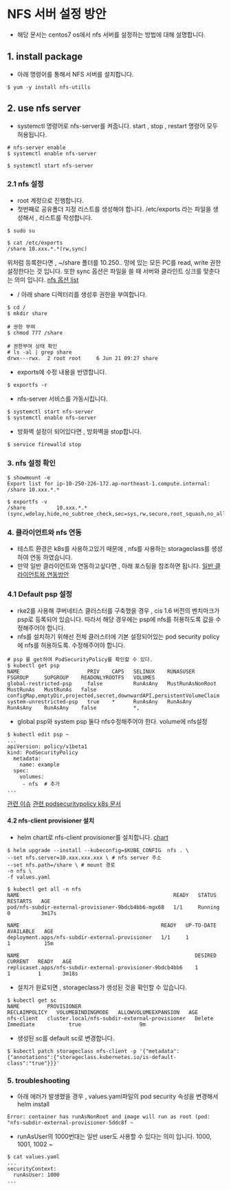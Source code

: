 
# NFS 서버 설정 방안
- 해당 문서는 centos7 os에서 nfs 서버를 설정하는 방법에 대해 설명합니다.
## 1. install package
- 아래 명령어를 통해서 NFS 서버를 설치합니다.
```
$ yum -y install nfs-utills
```
## 2. use nfs server
- systemctl 명령어로 nfs-server를 켜줍니다. start , stop , restart 명령어 모두 허용됩니다.
```
# nfs-server enable
$ systemctl enable nfs-server

$ systemctl start nfs-server
```
### 2.1 nfs 설정
- root 계정으로 진행합니다.
- 첫번째로 공유폴더 지정 리스트를 생성해야 합니다.
  /etc/exports 라는 파일을 생성해서 , 리스트를 작성합니다.
```
$ sudo su

$ cat /etc/exports
/share 10.xxx.*.*(rw,sync)
```
위처럼 등록한다면 , ~/share 폴더를 10.250.*.* 망에 있는 모든 PC를 read, write 권한 설정한다는 것 입니다.
또한 sync 옵션은 파일을 쓸 때 서버와 클라인트 싱크를 맞춘다는 의미 입니다.
[nfs 옵션 list](https://server-talk.tistory.com/320)

- / 아래 share 디렉터리를 생성후 권한을 부여합니다.
```
$ cd /
$ mkdir share

# 권한 부여
$ chmod 777 /share

# 권한부여 상태 확인
# ls -al | grep share
drwx---rwx.  2 root root     6 Jun 21 09:27 share
```
- exports에 수정 내용을 반영합니다.
```
$ exportfs -r
```
- nfs-server 서비스를 가동시킵니다.
```
$ systemctl start nfs-server
$ systemctl enable nfs-server
```
- 방화벽 설정이 되어있다면 , 방화벽을 stop합니다.
```
$ service firewalld stop
```
### 3. nfs 설정 확인
```
$ showmount -e
Export list for ip-10-250-226-172.ap-northeast-1.compute.internal:
/share 10.xxx.*.*

$ exportfs -v
/share          10.xxx.*.*(sync,wdelay,hide,no_subtree_check,sec=sys,rw,secure,root_squash,no_all_squash)
```
### 4. 클라이언트와 nfs 연동
- 테스트 환경은 k8s를 사용하고있기 때문에 , nfs를 사용하는 storageclass를 생성하여 연동 하였습니다.
- 만약 일반 클라이언트와 연동하고싶다면 , 아래 포스팅을 참조하면 됩니다.
[일반 클라이언트와 연동방안](https://ansan-survivor.tistory.com/687)

### 4.1 Default psp 설정
- rke2를 사용해 쿠버네티스 클러스터를 구축했을 경우 , cis 1.6 버전의 벤치마크가 psp로 등록되어 있습니다.
따라서 해당 경우에는 psp에 nfs를 허용하도록 값을 수정해주어야 합니다.
- nfs를 설치하기 위해선 전체 클러스터에 기본 설정되어있는 pod security policy에  nfs를 허용하도록. 수정해주어야 합니다.
```
# psp 를 get하여 PodSecurityPolicy를 확인할 수 있다.
$ kubectl get psp
NAME                      PRIV    CAPS   SELINUX    RUNASUSER          FSGROUP     SUPGROUP    READONLYROOTFS   VOLUMES
global-restricted-psp     false          RunAsAny   MustRunAsNonRoot   MustRunAs   MustRunAs   false            configMap,emptyDir,projected,secret,downwardAPI,persistentVolumeClaim
system-unrestricted-psp   true    *      RunAsAny   RunAsAny           RunAsAny    RunAsAny    false            *,
```
- global psp와 system psp 둘다 nfs수정해주어야 한다. volume에 nfs설정
```
$ kubectl edit psp ~
...
apiVersion: policy/v1beta1 
kind: PodSecurityPolicy 
  metadata: 
    name: example 
  spec: 
    volumes: 
     - nfs  # 추가
...
```
[관련 이슈](https://github.com/kubernetes-retired/external-storage/issues/1145)
[관련 podsecuritypolicy k8s 문서](https://kubernetes.io/ko/docs/concepts/policy/pod-security-policy/)


#### 4.2 nfs-client provisioner 설치
- helm chart로 nfs-client provisioner를 설치합니다. [chart](https://artifacthub.io/packages/helm/kvaps/nfs-server-provisioner)
```
$ helm upgrade --install --kubeconfig=$KUBE_CONFIG  nfs . \
--set nfs.server=10.xxx.xxx.xxx \ # nfs server 주소
--set nfs.path=/share \ # mount 경로
-n nfs \ 
-f values.yaml

$ kubectl get all -n nfs
NAME                                                  READY   STATUS    RESTARTS   AGE
pod/nfs-subdir-external-provisioner-9bdcb4bb6-mgx68   1/1     Running   0          3m17s

NAME                                              READY   UP-TO-DATE   AVAILABLE   AGE
deployment.apps/nfs-subdir-external-provisioner   1/1     1            1           15m

NAME                                                         DESIRED   CURRENT   READY   AGE
replicaset.apps/nfs-subdir-external-provisioner-9bdcb4bb6    1         1         1       3m18s
```
- 설치가 완료되면 , storageclass가 생성된 것을 확인할 수 있습니다.
```
$ kubectl get sc
NAME         PROVISIONER                                     RECLAIMPOLICY   VOLUMEBINDINGMODE   ALLOWVOLUMEEXPANSION   AGE
nfs-client   cluster.local/nfs-subdir-external-provisioner   Delete          Immediate           true                   9m
```
- 생성된 sc를 default sc로 변경합니다.
```
$ kubectl patch storageclass nfs-client -p '{"metadata": {"annotations":{"storageclass.kubernetes.io/is-default-class":"true"}}}'
```
### 5. troubleshooting
- 아래 에러가 발생했을 경우 , values.yaml파일의 pod security 속성을 변경해서 helm install
```
Error: container has runAsNonRoot and image will run as root (pod: "nfs-subdir-external-provisioner-5ddc8f ~
```
- runAsUser의 1000번대는 일반 user도 사용할 수 있다는 의미 입니다. 1000, 1001, 1002 ~
```
$ cat values.yaml
...
securityContext:
  runAsUser: 1000
...
```